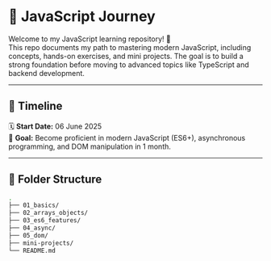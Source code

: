 # 🧠 JavaScript Journey

Welcome to my JavaScript learning repository! 🚀  
This repo documents my path to mastering modern JavaScript, including concepts, hands-on exercises, and mini projects. The goal is to build a strong foundation before moving to advanced topics like TypeScript and backend development.

---

## 📅 Timeline

🗓️ **Start Date:** 06 June 2025  
📘 **Goal:** Become proficient in modern JavaScript (ES6+), asynchronous programming, and DOM manipulation in 1 month.

---

## 📂 Folder Structure

```bash
.
├── 01_basics/
├── 02_arrays_objects/
├── 03_es6_features/
├── 04_async/
├── 05_dom/
├── mini-projects/
└── README.md
